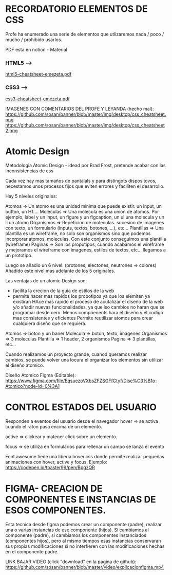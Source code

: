 RECORDATORIO ELEMENTOS DE CSS
==============================

Profe ha enumerado una serie de elementos que utlizaremos nada / poco / mucho / prohibido usarlos.

PDF esta en notion - Material

### HTML5 —>
[html5-cheatsheet-emezeta.pdf](https://s3-us-west-2.amazonaws.com/secure.notion-static.com/18bb3201-88ed-4e15-bbb2-92fb19e2ef6e/html5-cheatsheet-emezeta.pdf)

### CSS3 —>
[css3-cheatsheet-emezeta.pdf](https://s3-us-west-2.amazonaws.com/secure.notion-static.com/17ff3e0b-d1ab-41e8-92b2-002a3fa34c56/css3-cheatsheet-emezeta.pdf)

IMAGENES CON COMENTARIOS DEL PROFE Y LEYANDA (hecho mal):
https://github.com/sosan/banner/blob/master/img/desktop/css_cheatsheet.png
https://github.com/sosan/banner/blob/master/img/desktop/css_cheatsheet2.png


Atomic Design
====================

Metodologia Atomic Design - idead por Brad Frost, pretende acabar con las inconsistencias de css

Cada vez hay mas tamaños de pantalals y para distingots dispositovos, necestamos unos procesos fijos que eviten errores y faciliten el desarrollo.

Hay 5  niveles originales:

Atomos => Un atomo es una unidad minima que puede existir. un input, un button, un H1....
Moleculas => Una molecula es una union de atomos. Por ejemplo, label y un input, un figure y un figcaption, un ul una molecula y un li un atomo
Organismos => Repeticion de moleculas. sucesion de imagenes con texto, un formulario (inputs, textos, botones,....), etc...
Plantillas => Una plantilla es un wireframe, no solo son organismos sino que podemos incorporar atomos, moleculas. Con este conjunto conseguimos una plantilla (wireframe)
Paginas => Son los propotipos, cuando acabamos el wireframe y mejoramos el wireframe con imagenes, estilos de textos, etc... llegamos a un prototipo.

Luego se añadio un 6 nivel:
(protones, electones, neutrones => colores) Añadido este nivel mas adelante de los 5 originales.


Las ventajas de un atomic Design son:

* facilita la crecion de la guia de estilos de la web
* permite hacer mas rapidos los propotipos ya que los elemiten ya existiran
HAce mas rapido el proceso de acutalizar el diseño de la web y/o añadir nuevas funcionalidades, ya que lso cambios no haran que se programar desde cero.
Menos compoenents hara el diseño y el codigo mas consistentes y eficientes
Permite reutilizar atomos para crear cualquiera diseño que se requiera.


Atomos => boton y un baner
Molecula => boton, texto, imagenes
Organismos => 3 moleculas
Plantilla => 1 header, 2 organismos 
Pagina => 3 plantillas, etc...

Cuando realizamos un proyecto grande, cuanod queramos realizar cambios, se puede volver una locura el organizar los elementos sin utilizar el diseño atomico.

Diseño Atomico Figma (Editable):
https://www.figma.com/file/EqsuezoVXbsZFZSGFfCtyf/Dise%C3%B1o-Atomico?node-id=0%3A1


CONTROL ESTADOS DEL USUARIO
===================================

Responden a eventos del usuario desde el navegador
hover => se activa cuando el raton pasa encima de un elemento.

active => clickear y matener click sobre un elemento.

focus  => se utiliza en formularios para rellenar un campo se lanza el evento

Font awesome tiene una liberia hover.css donde permite realizar pequeñas animaciones con hover, active y focus.
Ejemplo:
https://codepen.io/toaster99/pen/BpgzQR



FIGMA- CREACION DE COMPONENTES E INSTANCIAS DE ESOS COMPONENTES.
================================================================================
Esta tecnica desde figma podemos crear un componente (padre), realizar una o varias instancias de ese componente (hijos).
Si cambiamos al componente (padre), si cambiamos los componentes instanciados (componentes hijos), 
pero al mismo tiempos esas instancias conservaran sus propias modificaciones si no interfieren con las modificaciones hechas en el componente padre.

LINK BAJAR VIDEO (click "download" en la pagina de github):
https://github.com/sosan/banner/blob/master/video/explicacionfigma.mp4

